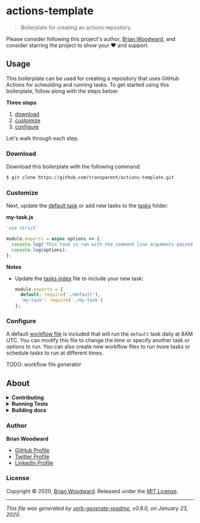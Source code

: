 # actions-template

> Boilerplate for creating an actions repository.

Please consider following this project's author, [Brian Woodward](https://github.com/doowb), and consider starring the project to show your :heart: and support.

## Usage

This boilerplate can be used for creating a repository that uses GitHub Actions for scheulding and running tasks.
To get started using this boilerplate, follow along with the steps below:

**Three steps**

1. [download](#download)
2. [customize](#customize)
3. [configure](#configure)

Let's walk through each step.

### Download

Download this boilerplate with the following command:

```sh
$ git clone https://github.com/transparent/actions-template.git
```

### Customize

Next, update the [default task](./lib/tasks/default.js) or add new tasks to the [tasks](./lib/tasks) folder:

**my-task.js**

```js
'use strict'

module.exports = async options => {
  console.log('This task is run with the command line arguments passed in as an `options` object.');
  console.log(options);
};
```

**Notes**

* Update the [tasks index](./lib/tasks/index.js) file to include your new task:
  ```js
  module.exports = {
    default: require('./default'),
    'my-task': require('./my-task')
  };
  ```

### Configure

A default [workflow file](./github/workflows/main.yml) is included that will run the `default` task daily at 8AM UTC.
You can modify this file to change the time or specify another task or options to run.
You can also create new workflow files to run more tasks or schedule tasks to run at different times.

TODO: workflow file generator

## About

<details>
<summary><strong>Contributing</strong></summary>

Pull requests and stars are always welcome. For bugs and feature requests, [please create an issue](../../issues/new).

Please read the [contributing guide](.github/contributing.md) for advice on opening issues, pull requests, and coding standards.

</details>

<details>
<summary><strong>Running Tests</strong></summary>

Running and reviewing unit tests is a great way to get familiarized with a library and its API. You can install dependencies and run tests with the following command:

```sh
$ npm install && npm test
```

</details>

<details>
<summary><strong>Building docs</strong></summary>

_(This project's readme.md is generated by [verb](https://github.com/verbose/verb-generate-readme), please don't edit the readme directly. Any changes to the readme must be made in the [.verb.md](.verb.md) readme template.)_

To generate the readme, run the following command:

```sh
$ npm install -g verbose/verb#dev verb-generate-readme && verb
```

</details>

### Author

**Brian Woodward**

* [GitHub Profile](https://github.com/doowb)
* [Twitter Profile](https://twitter.com/doowb)
* [LinkedIn Profile](https://linkedin.com/in/jonschlinkert)

### License

Copyright © 2020, [Brian Woodward](https://doowb.com).
Released under the [MIT License](LICENSE).

***

_This file was generated by [verb-generate-readme](https://github.com/verbose/verb-generate-readme), v0.8.0, on January 23, 2020._
